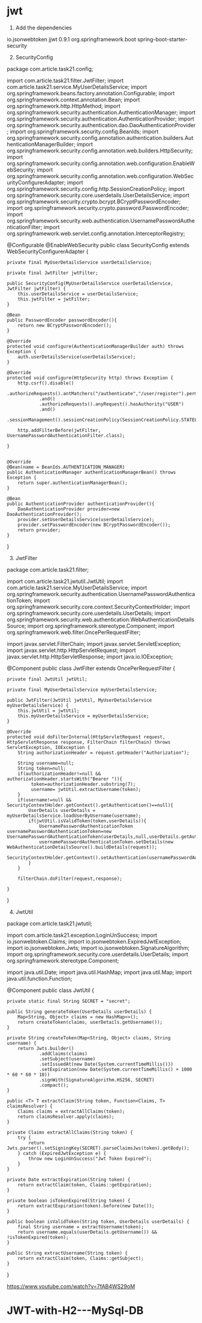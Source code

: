 # jwt

1. Add the dependencies

<dependency>
			<groupId>io.jsonwebtoken</groupId>
			<artifactId>jjwt</artifactId>
			<version>0.9.1</version>
		</dependency>
		<dependency>
			<groupId>org.springframework.boot</groupId>
			<artifactId>spring-boot-starter-security</artifactId>
		</dependency>


2. SecurityConfig

package com.article.task21.config;

import com.article.task21.filter.JwtFilter;
import com.article.task21.service.MyUserDetailsService;
import org.springframework.beans.factory.annotation.Configurable;
import org.springframework.context.annotation.Bean;
import org.springframework.http.HttpMethod;
import org.springframework.security.authentication.AuthenticationManager;
import org.springframework.security.authentication.AuthenticationProvider;
import org.springframework.security.authentication.dao.DaoAuthenticationProvider;
import org.springframework.security.config.BeanIds;
import org.springframework.security.config.annotation.authentication.builders.AuthenticationManagerBuilder;
import org.springframework.security.config.annotation.web.builders.HttpSecurity;
import org.springframework.security.config.annotation.web.configuration.EnableWebSecurity;
import org.springframework.security.config.annotation.web.configuration.WebSecurityConfigurerAdapter;
import org.springframework.security.config.http.SessionCreationPolicy;
import org.springframework.security.core.userdetails.UserDetailsService;
import org.springframework.security.crypto.bcrypt.BCryptPasswordEncoder;
import org.springframework.security.crypto.password.PasswordEncoder;
import org.springframework.security.web.authentication.UsernamePasswordAuthenticationFilter;
import org.springframework.web.servlet.config.annotation.InterceptorRegistry;

@Configurable
@EnableWebSecurity
public class SecurityConfig extends WebSecurityConfigurerAdapter {

    private final MyUserDetailsService userDetailsService;

    private final JwtFilter jwtFilter;

    public SecurityConfig(MyUserDetailsService userDetailsService, JwtFilter jwtFilter) {
        this.userDetailsService = userDetailsService;
        this.jwtFilter = jwtFilter;
    }

    @Bean
    public PasswordEncoder passwordEncoder(){
        return new BCryptPasswordEncoder();
    }

    @Override
    protected void configure(AuthenticationManagerBuilder auth) throws Exception {
        auth.userDetailsService(userDetailsService);
    }

    @Override
    protected void configure(HttpSecurity http) throws Exception {
        http.csrf().disable()
                .authorizeRequests().antMatchers("/authenticate","/user/register").permitAll()
                .and()
                .authorizeRequests().anyRequest().hasAuthority("USER")
                .and()
                .sessionManagement().sessionCreationPolicy(SessionCreationPolicy.STATELESS);

        http.addFilterBefore(jwtFilter, UsernamePasswordAuthenticationFilter.class);

    }


    @Override
    @Bean(name = BeanIds.AUTHENTICATION_MANAGER)
    public AuthenticationManager authenticationManagerBean() throws Exception {
        return super.authenticationManagerBean();
    }

    @Bean
    public AuthenticationProvider authenticationProvider(){
        DaoAuthenticationProvider provider=new DaoAuthenticationProvider();
        provider.setUserDetailsService(userDetailsService);
        provider.setPasswordEncoder(new BCryptPasswordEncoder());
        return provider;
    }
}



3. JwtFilter

package com.article.task21.filter;

import com.article.task21.jwtutil.JwtUtil;
import com.article.task21.service.MyUserDetailsService;
import org.springframework.security.authentication.UsernamePasswordAuthenticationToken;
import org.springframework.security.core.context.SecurityContextHolder;
import org.springframework.security.core.userdetails.UserDetails;
import org.springframework.security.web.authentication.WebAuthenticationDetailsSource;
import org.springframework.stereotype.Component;
import org.springframework.web.filter.OncePerRequestFilter;

import javax.servlet.FilterChain;
import javax.servlet.ServletException;
import javax.servlet.http.HttpServletRequest;
import javax.servlet.http.HttpServletResponse;
import java.io.IOException;

@Component
public class JwtFilter extends OncePerRequestFilter {

    private final JwtUtil jwtUtil;

    private final MyUserDetailsService myUserDetailsService;

    public JwtFilter(JwtUtil jwtUtil, MyUserDetailsService myUserDetailsService) {
        this.jwtUtil = jwtUtil;
        this.myUserDetailsService = myUserDetailsService;
    }

    @Override
    protected void doFilterInternal(HttpServletRequest request, HttpServletResponse response, FilterChain filterChain) throws ServletException, IOException {
        String authorizationHeader = request.getHeader("Authorization");

        String username=null;
        String token=null;
        if(authorizationHeader!=null && authorizationHeader.startsWith("Bearer ")){
             token=authorizationHeader.substring(7);
             username= jwtUtil.extractUsername(token);
        }
        if(username!=null && SecurityContextHolder.getContext().getAuthentication()==null){
            UserDetails userDetails = myUserDetailsService.loadUserByUsername(username);
            if(jwtUtil.isValidToken(token,userDetails)){
                UsernamePasswordAuthenticationToken usernamePasswordAuthenticationToken=new UsernamePasswordAuthenticationToken(userDetails,null,userDetails.getAuthorities());
                usernamePasswordAuthenticationToken.setDetails(new WebAuthenticationDetailsSource().buildDetails(request));
                SecurityContextHolder.getContext().setAuthentication(usernamePasswordAuthenticationToken);
            }
        }

        filterChain.doFilter(request,response);

    }
}



4. JwtUtil

package com.article.task21.jwtutil;

import com.article.task21.exception.LoginUnSuccess;
import io.jsonwebtoken.Claims;
import io.jsonwebtoken.ExpiredJwtException;
import io.jsonwebtoken.Jwts;
import io.jsonwebtoken.SignatureAlgorithm;
import org.springframework.security.core.userdetails.UserDetails;
import org.springframework.stereotype.Component;

import java.util.Date;
import java.util.HashMap;
import java.util.Map;
import java.util.function.Function;

@Component
public class JwtUtil {

    private static final String SECRET = "secret";

    public String generateToken(UserDetails userDetails) {
        Map<String, Object> claims = new HashMap<>();
        return createToken(claims, userDetails.getUsername());
    }

    private String createToken(Map<String, Object> claims, String username) {
        return Jwts.builder()
                .addClaims(claims)
                .setSubject(username)
                .setIssuedAt(new Date(System.currentTimeMillis()))
                .setExpiration(new Date(System.currentTimeMillis() + 1000 * 60 * 60 * 10))
                .signWith(SignatureAlgorithm.HS256, SECRET)
                .compact();
    }

    public <T> T extractClaim(String token, Function<Claims, T> claimsResolver) {
        Claims claims = extractAllClaims(token);
        return claimsResolver.apply(claims);
    }

    private Claims extractAllClaims(String token) {
        try {
            return Jwts.parser().setSigningKey(SECRET).parseClaimsJws(token).getBody();
        } catch (ExpiredJwtException e) {
            throw new LoginUnSuccess("Jwt Token Expired");
        }
    }

    private Date extractExpiration(String token) {
        return extractClaim(token, Claims::getExpiration);
    }

    private boolean isTokenExpired(String token) {
        return extractExpiration(token).before(new Date());
    }

    public boolean isValidToken(String token, UserDetails userDetails) {
        final String username = extractUsername(token);
        return username.equals(userDetails.getUsername()) && !isTokenExpired(token);
    }

    public String extractUsername(String token) {
        return extractClaim(token, Claims::getSubject);
    }

}



https://www.youtube.com/watch?v=7fAB4WS29oM
# JWT-with-H2---MySql-DB
